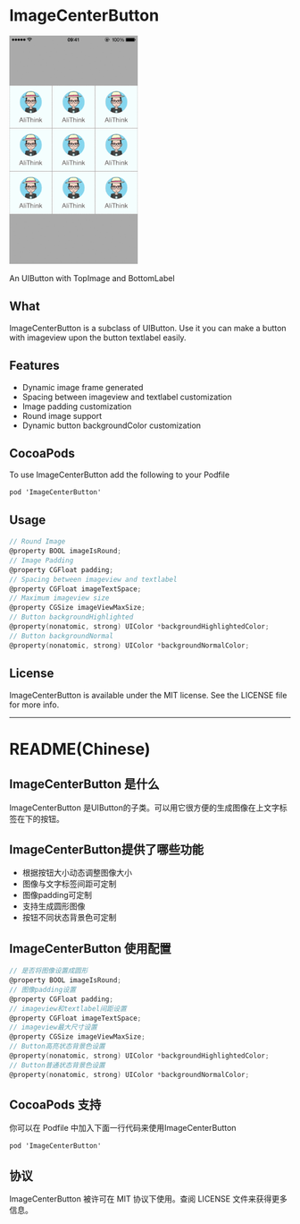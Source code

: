 # ImageCenterButton

<img src="ImageCenterButton-demo.gif" width="230" height="408" />

An UIButton with TopImage and BottomLabel
## What

ImageCenterButton is a subclass of UIButton. Use it you can make a button with imageview upon the button textlabel easily.

## Features

* Dynamic image frame generated
* Spacing between imageview and textlabel customization 
* Image padding customization
* Round image support
* Dynamic button backgroundColor customization

## CocoaPods
To use ImageCenterButton add the following to your Podfile

    pod 'ImageCenterButton'

## Usage
```objective-c
// Round Image
@property BOOL imageIsRound;
// Image Padding
@property CGFloat padding;
// Spacing between imageview and textlabel
@property CGFloat imageTextSpace;
// Maximum imageview size
@property CGSize imageViewMaxSize;
// Button backgroundHighlighted
@property(nonatomic, strong) UIColor *backgroundHighlightedColor;
// Button backgroundNormal
@property(nonatomic, strong) UIColor *backgroundNormalColor;
```
 
## License

ImageCenterButton is available under the MIT license. See the LICENSE file for more info.

---
README(Chinese)
==========

## ImageCenterButton 是什么

ImageCenterButton 是UIButton的子类。可以用它很方便的生成图像在上文字标签在下的按钮。

## ImageCenterButton提供了哪些功能

 * 根据按钮大小动态调整图像大小
 * 图像与文字标签间距可定制
 * 图像padding可定制
 * 支持生成圆形图像
 * 按钮不同状态背景色可定制

## ImageCenterButton 使用配置
```objective-c
// 是否将图像设置成圆形
@property BOOL imageIsRound;
// 图像padding设置
@property CGFloat padding;
// imageview和textlabel间距设置
@property CGFloat imageTextSpace;
// imageview最大尺寸设置
@property CGSize imageViewMaxSize;
// Button高亮状态背景色设置
@property(nonatomic, strong) UIColor *backgroundHighlightedColor;
// Button普通状态背景色设置
@property(nonatomic, strong) UIColor *backgroundNormalColor;
```

## CocoaPods 支持

你可以在 Podfile 中加入下面一行代码来使用ImageCenterButton

    pod 'ImageCenterButton'

## 协议

ImageCenterButton 被许可在 MIT 协议下使用。查阅 LICENSE 文件来获得更多信息。
